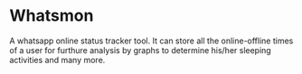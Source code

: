 # Whatsmon
A whatsapp online status tracker tool. It can store all the online-offline times of a user for furthure analysis by graphs to determine his/her sleeping activities and many more.
